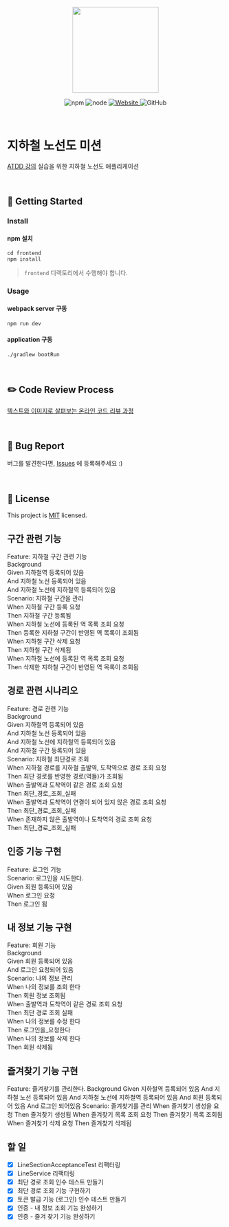 <p align="center">
    <img width="200px;" src="https://raw.githubusercontent.com/woowacourse/atdd-subway-admin-frontend/master/images/main_logo.png"/>
</p>
<p align="center">
  <img alt="npm" src="https://img.shields.io/badge/npm-%3E%3D%205.5.0-blue">
  <img alt="node" src="https://img.shields.io/badge/node-%3E%3D%209.3.0-blue">
  <a href="https://edu.nextstep.camp/c/R89PYi5H" alt="nextstep atdd">
    <img alt="Website" src="https://img.shields.io/website?url=https%3A%2F%2Fedu.nextstep.camp%2Fc%2FR89PYi5H">
  </a>
  <img alt="GitHub" src="https://img.shields.io/github/license/next-step/atdd-subway-service">
</p>

<br>

# 지하철 노선도 미션
[ATDD 강의](https://edu.nextstep.camp/c/R89PYi5H) 실습을 위한 지하철 노선도 애플리케이션

<br>

## 🚀 Getting Started

### Install
#### npm 설치
```
cd frontend
npm install
```
> `frontend` 디렉토리에서 수행해야 합니다.

### Usage
#### webpack server 구동
```
npm run dev
```
#### application 구동
```
./gradlew bootRun
```
<br>

## ✏️ Code Review Process
[텍스트와 이미지로 살펴보는 온라인 코드 리뷰 과정](https://github.com/next-step/nextstep-docs/tree/master/codereview)

<br>

## 🐞 Bug Report

버그를 발견한다면, [Issues](https://github.com/next-step/atdd-subway-service/issues) 에 등록해주세요 :)

<br>

## 📝 License

This project is [MIT](https://github.com/next-step/atdd-subway-service/blob/master/LICENSE.md) licensed.

## 구간 관련 기능
Feature: 지하철 구간 관련 기능  
    Background  
        Given 지하철역 등록되어 있음  
        And 지하철 노선 등록되어 있음  
        And 지하철 노선에 지하철역 등록되어 있음  
    Scenario: 지하철 구간을 관리  
        When 지하철 구간 등록 요청  
        Then 지하철 구간 등록됨  
        When 지하철 노선에 등록된 역 목록 조회 요청  
        Then 등록한 지하철 구간이 반영된 역 목록이 조회됨  
        When 지하철 구간 삭제 요청  
        Then 지하철 구간 삭제됨  
        When 지하철 노선에 등록된 역 목록 조회 요청  
        Then 삭제한 지하철 구간이 반영된 역 목록이 조회됨  

## 경로 관련 시나리오
Feature: 경로 관련 기능  
    Background  
        Given 지하철역 등록되어 있음  
        And 지하철 노선 등록되어 있음  
        And 지하철 노선에 지하철역 등록되어 있음  
        And 지하철 구간 등록되어 있음  
    Scenario: 지하철 최단경로 조회  
        When 지하철 경로를 지하철 출발역, 도착역으로 경로 조회 요청  
        Then 최단 경로를 반영한 경로(역들)가 조회됨  
        When 출발역과 도착역이 같은 경로 조회 요청  
        Then 최단_경로_조회_실패  
        When 출발역과 도착역이 연결이 되어 있지 않은 경로 조회 요청  
        Then 최단_경로_조회_실패  
        When 존재하지 않은 출발역이나 도착역의 경로 조회 요청  
        Then 최단_경로_조회_실패    

## 인증 기능 구현

Feature: 로그인 기능   
    Scenario: 로그인을 시도한다.   
        Given 회원 등록되어 있음   
        When 로그인 요청   
        Then 로그인 됨

## 내 정보 기능 구현

Feature: 회원 기능  
    Background  
        Given 회원 등록되어 있음  
        And 로그인 요청되어 있음  
    Scenario: 나의 정보 관리    
        When 나의 정보를 조회 한다   
        Then 회원 정보 조회됨  
        When 출발역과 도착역이 같은 경로 조회 요청  
        Then 최단 경로 조회 실패  
        When 나의 정보를 수정 한다  
        Then 로그인을_요청한다  
        When 나의 정보를 삭제 한다  
        Then 회원 삭제됨

## 즐겨찾기 기능 구현

Feature: 즐겨찾기를 관리한다.
    Background
        Given 지하철역 등록되어 있음
        And 지하철 노선 등록되어 있음
        And 지하철 노선에 지하철역 등록되어 있음
        And 회원 등록되어 있음
        And 로그인 되어있음
    Scenario: 즐겨찾기를 관리
        When 즐겨찾기 생성을 요청
        Then 즐겨찾기 생성됨
        When 즐겨찾기 목록 조회 요청
        Then 즐겨찾기 목록 조회됨
        When 즐겨찾기 삭제 요청
        Then 즐겨찾기 삭제됨

## 할 일
- [x] LineSectionAcceptanceTest 리팩터링
- [x] LineService 리팩터링
- [x] 최단 경로 조회 인수 테스트 만들기
- [x] 최단 경로 조회 기능 구현하기
- [x] 토큰 발급 기능 (로그인) 인수 테스트 만들기
- [x] 인증 - 내 정보 조회 기능 완성하기
- [x] 인증 - 즐겨 찾기 기능 완성하기